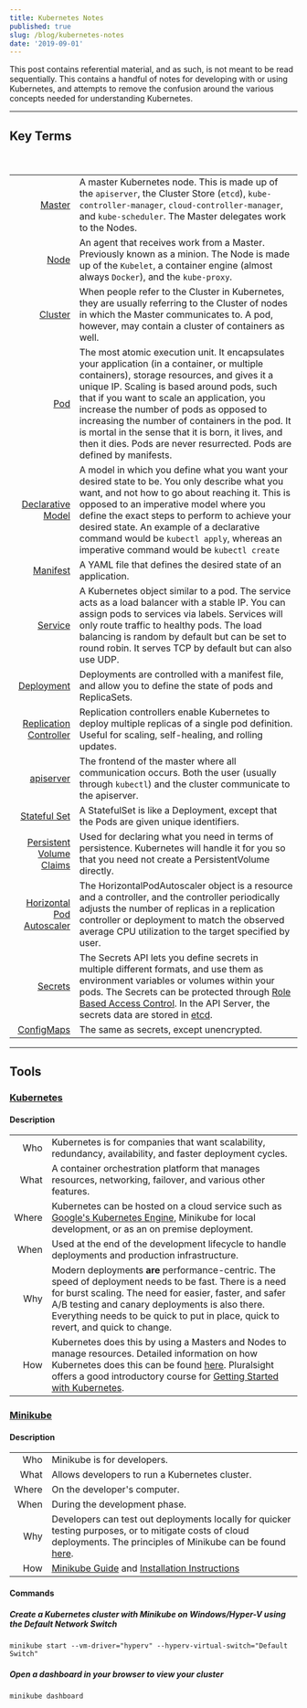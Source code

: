 ```yaml
---
title: Kubernetes Notes
published: true
slug: /blog/kubernetes-notes
date: '2019-09-01'
---
```


This post contains referential material, and as such, is not meant to be read sequentially. This contains a handful of notes for developing with or using Kubernetes, and attempts to remove the confusion around the various concepts needed for understanding Kubernetes.

---

## Key Terms

#### &nbsp;

|                                                                                                                              |                                                                                                                                                                                                                                                                                                                                                                                                                                                                      |
| ---------------------------------------------------------------------------------------------------------------------------: | -------------------------------------------------------------------------------------------------------------------------------------------------------------------------------------------------------------------------------------------------------------------------------------------------------------------------------------------------------------------------------------------------------------------------------------------------------------------- |
|                                         [Master](https://kubernetes.io/docs/concepts/overview/components/#master-components) | A master Kubernetes node. This is made up of the `apiserver`, the Cluster Store (`etcd`), `kube-controller-manager`, `cloud-controller-manager`, and `kube-scheduler`. The Master delegates work to the Nodes.                                                                                                                                                                                                                                                       |
|                                                              [Node](https://kubernetes.io/docs/concepts/architecture/nodes/) | An agent that receives work from a Master. Previously known as a minion. The Node is made up of the `Kubelet`, a container engine (almost always `Docker`), and the `kube-proxy`.                                                                                                                                                                                                                                                                                    |
|                                       [Cluster](https://kubernetes.io/docs/concepts/architecture/master-node-communication/) | When people refer to the Cluster in Kubernetes, they are usually referring to the Cluster of nodes in which the Master communicates to. A pod, however, may contain a cluster of containers as well.                                                                                                                                                                                                                                                                 |
|                                                      [Pod](https://kubernetes.io/docs/concepts/workloads/pods/pod-overview/) | The most atomic execution unit. It encapsulates your application (in a container, or multiple containers), storage resources, and gives it a unique IP. Scaling is based around pods, such that if you want to scale an application, you increase the number of pods as opposed to increasing the number of containers in the pod. It is mortal in the sense that it is born, it lives, and then it dies. Pods are never resurrected. Pods are defined by manifests. |
|                          [Declarative Model](https://kubernetes.io/docs/tasks/manage-kubernetes-objects/declarative-config/) | A model in which you define what you want your desired state to be. You only describe what you want, and not how to go about reaching it. This is opposed to an imperative model where you define the exact steps to perform to achieve your desired state. An example of a declarative command would be `kubectl apply`, whereas an imperative command would be `kubectl create`                                                                                    |
| [Manifest](https://kubernetes.io/docs/concepts/cluster-administration/manage-deployment/#organizing-resource-configurations) | A YAML file that defines the desired state of an application.                                                                                                                                                                                                                                                                                                                                                                                                        |
|                                                  [Service](https://kubernetes.io/docs/concepts/services-networking/service/) | A Kubernetes object similar to a pod. The service acts as a load balancer with a stable IP. You can assign pods to services via labels. Services will only route traffic to healthy pods. The load balancing is random by default but can be set to round robin. It serves TCP by default but can also use UDP.                                                                                                                                                      |
|                                          [Deployment](https://kubernetes.io/docs/concepts/workloads/controllers/deployment/) | Deployments are controlled with a manifest file, and allow you to define the state of pods and ReplicaSets.                                                                                                                                                                                                                                                                                                                                                          |
|                   [Replication Controller](https://kubernetes.io/docs/concepts/workloads/controllers/replicationcontroller/) | Replication controllers enable Kubernetes to deploy multiple replicas of a single pod definition. Useful for scaling, self-healing, and rolling updates.                                                                                                                                                                                                                                                                                                             |
|                                                                         [apiserver](https://github.com/kubernetes/apiserver) | The frontend of the master where all communication occurs. Both the user (usually through `kubectl`) and the cluster communicate to the apiserver.                                                                                                                                                                                                                                                                                                                   |
|                                       [Stateful Set](https://kubernetes.io/docs/concepts/workloads/controllers/statefulset/) | A StatefulSet is like a Deployment, except that the Pods are given unique identifiers.                                                                                                                                                                                                                                                                                                                                                                               |
|           [Persistent Volume Claims](https://kubernetes.io/docs/concepts/storage/persistent-volumes/#persistentvolumeclaims) | Used for declaring what you need in terms of persistence. Kubernetes will handle it for you so that you need not create a PersistentVolume directly.                                                                                                                                                                                                                                                                                                                 |
|                      [Horizontal Pod Autoscaler](https://kubernetes.io/docs/tasks/run-application/horizontal-pod-autoscale/) | The HorizontalPodAutoscaler object is a resource and a controller, and the controller periodically adjusts the number of replicas in a replication controller or deployment to match the observed average CPU utilization to the target specified by user.                                                                                                                                                                                                           |
|                                                         [Secrets](https://kubernetes.io/docs/concepts/configuration/secret/) | The Secrets API lets you define secrets in multiple different formats, and use them as environment variables or volumes within your pods. The Secrets can be protected through [Role Based Access Control](https://kubernetes.io/docs/reference/access-authn-authz/rbac/). In the API Server, the secrets data are stored in [etcd](https://kubernetes.io/docs/tasks/administer-cluster/configure-upgrade-etcd/).                                                    |
|                                                   [ConfigMaps](https://kubernetes.io/docs/concepts/configuration/configmap/) | The same as secrets, except unencrypted.                                                                                                                                                                                                                                                                                                                                                                                                                             |

---

## Tools

### [Kubernetes](https://github.com/kubernetes/kubernetes)

#### Description

|       |                                                                                                                                                                                                                                                                                                                                                              |
| ----: | ------------------------------------------------------------------------------------------------------------------------------------------------------------------------------------------------------------------------------------------------------------------------------------------------------------------------------------------------------------ |
|   Who | Kubernetes is for companies that want scalability, redundancy, availability, and faster deployment cycles.                                                                                                                                                                                                                                                   |
|  What | A container orchestration platform that manages resources, networking, failover, and various other features.                                                                                                                                                                                                                                                 |
| Where | Kubernetes can be hosted on a cloud service such as [Google's Kubernetes Engine](https://cloud.google.com/kubernetes-engine/), Minikube for local development, or as an on premise deployment.                                                                                                                                                               |
|  When | Used at the end of the development lifecycle to handle deployments and production infrastructure.                                                                                                                                                                                                                                                            |
|   Why | Modern deployments **are** performance-centric. The speed of deployment needs to be fast. There is a need for burst scaling. The need for easier, faster, and safer A/B testing and canary deployments is also there. Everything needs to be quick to put in place, quick to revert, and quick to change.                                                    |
|   How | Kubernetes does this by using a Masters and Nodes to manage resources. Detailed information on how Kubernetes does this can be found [here](https://kubernetes.io/docs/concepts/architecture/). Pluralsight offers a good introductory course for [Getting Started with Kubernetes](https://app.pluralsight.com/library/courses/getting-started-kubernetes). |

### [Minikube](https://github.com/kubernetes/minikube)

#### Description

|       |                                                                                                                                                                                                                              |
| ----: | ---------------------------------------------------------------------------------------------------------------------------------------------------------------------------------------------------------------------------- |
|   Who | Minikube is for developers.                                                                                                                                                                                                  |
|  What | Allows developers to run a Kubernetes cluster.                                                                                                                                                                               |
| Where | On the developer's computer.                                                                                                                                                                                                 |
|  When | During the development phase.                                                                                                                                                                                                |
|   Why | Developers can test out deployments locally for quicker testing purposes, or to mitigate costs of cloud deployments. The principles of Minikube can be found [here](https://minikube.sigs.k8s.io/docs/concepts/principles/). |
|   How | [Minikube Guide](https://kubernetes.io/docs/setup/learning-environment/minikube/#quickstart) and [Installation Instructions](https://kubernetes.io/docs/tasks/tools/install-minikube/)                                       |

#### Commands

##### Create a Kubernetes cluster with Minikube on Windows/Hyper-V using the Default Network Switch

```shell
minikube start --vm-driver="hyperv" --hyperv-virtual-switch="Default Switch"
```

##### Open a dashboard in your browser to view your cluster

```shell
minikube dashboard
```

